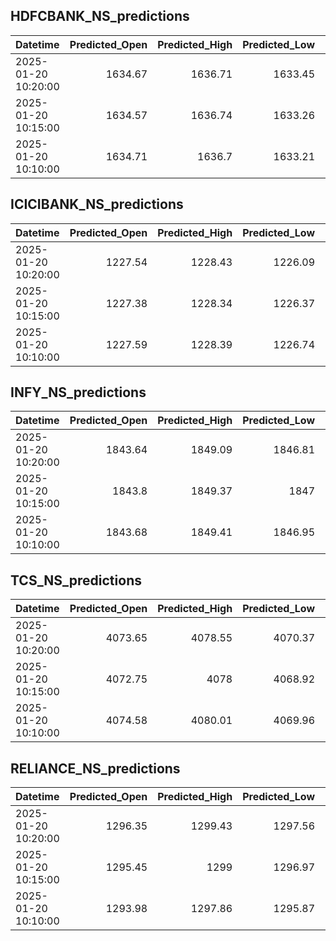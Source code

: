 ## HDFCBANK_NS_predictions
| Datetime            |   Predicted_Open |   Predicted_High |   Predicted_Low |   Predicted_Close |   Predicted_Volume |
|:--------------------|-----------------:|-----------------:|----------------:|------------------:|-------------------:|
| 2025-01-20 10:20:00 |          1634.67 |          1636.71 |         1633.45 |           1635.04 |             102603 |
| 2025-01-20 10:15:00 |          1634.57 |          1636.74 |         1633.26 |           1634.89 |             104517 |
| 2025-01-20 10:10:00 |          1634.71 |          1636.7  |         1633.21 |           1634.83 |             111536 |

## ICICIBANK_NS_predictions
| Datetime            |   Predicted_Open |   Predicted_High |   Predicted_Low |   Predicted_Close |   Predicted_Volume |
|:--------------------|-----------------:|-----------------:|----------------:|------------------:|-------------------:|
| 2025-01-20 10:20:00 |          1227.54 |          1228.43 |         1226.09 |           1227.52 |            92234.8 |
| 2025-01-20 10:15:00 |          1227.38 |          1228.34 |         1226.37 |           1227.45 |            76467.8 |
| 2025-01-20 10:10:00 |          1227.59 |          1228.39 |         1226.74 |           1227.78 |            71834.6 |

## INFY_NS_predictions
| Datetime            |   Predicted_Open |   Predicted_High |   Predicted_Low |   Predicted_Close |   Predicted_Volume |
|:--------------------|-----------------:|-----------------:|----------------:|------------------:|-------------------:|
| 2025-01-20 10:20:00 |          1843.64 |          1849.09 |         1846.81 |           1844.15 |            43049.5 |
| 2025-01-20 10:15:00 |          1843.8  |          1849.37 |         1847    |           1844.19 |            44112.3 |
| 2025-01-20 10:10:00 |          1843.68 |          1849.41 |         1846.95 |           1844.03 |            44569.9 |

## TCS_NS_predictions
| Datetime            |   Predicted_Open |   Predicted_High |   Predicted_Low |   Predicted_Close |   Predicted_Volume |
|:--------------------|-----------------:|-----------------:|----------------:|------------------:|-------------------:|
| 2025-01-20 10:20:00 |          4073.65 |          4078.55 |         4070.37 |           4073.5  |            19802   |
| 2025-01-20 10:15:00 |          4072.75 |          4078    |         4068.92 |           4071.76 |            21751.5 |
| 2025-01-20 10:10:00 |          4074.58 |          4080.01 |         4069.96 |           4073.46 |            23202.6 |

## RELIANCE_NS_predictions
| Datetime            |   Predicted_Open |   Predicted_High |   Predicted_Low |   Predicted_Close |   Predicted_Volume |
|:--------------------|-----------------:|-----------------:|----------------:|------------------:|-------------------:|
| 2025-01-20 10:20:00 |          1296.35 |          1299.43 |         1297.56 |           1296.87 |             170606 |
| 2025-01-20 10:15:00 |          1295.45 |          1299    |         1296.97 |           1296.14 |             181063 |
| 2025-01-20 10:10:00 |          1293.98 |          1297.86 |         1295.87 |           1294.94 |             193251 |

